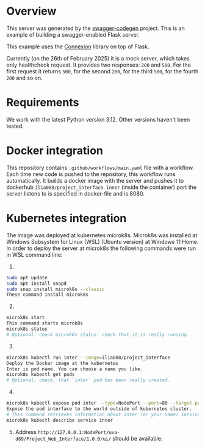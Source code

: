 # Overview
This server was generated by the [swagger-codegen](https://github.com/swagger-api/swagger-codegen) project. This
is an example of building a swagger-enabled Flask server.

This example uses the [Connexion](https://github.com/zalando/connexion) library on top of Flask.

Currently (on the 26th of February 2025) it is a mock server, which takes only healthcheck request. It provides two responses: `200` and `500`. For the first request it returns `500`, for the second `200`, for the third `500`, for the fourth `200` and so on.

# Requirements
We work with the latest Python version 3.12. Other versions haven't been tested.

# Docker integration
This repository contains `.github/workflows/main.yaml` file with a workflow. Each time new code is pushed to the repository, this workflow runs automatically. It builds a docker image with the server and pushes it to dockerhub `ilia008/project_interface`. `inner` (inside the container) port the server listens to is specified in docker-file and is 8080.

# Kubernetes integration
The image was deployed at kubernetes microk8s.
Microk8s was installed at Windows Subsystem for Linux (WSL) (Ubuntu version) at Windows 11 Home. In order to deploy the server at microk8s the following commands were run in WSL command line:

1) 
```sh
sudo apt update  
sudo apt install snapd  
sudo snap install microk8s --classic  
These command install microk8s
``` 
2)
```sh
microk8s start  
This command starts microk8s  
microk8s status  
# Optional: check microk8s status: check that it is really running.
```
3) 
```sh
microk8s kubectl run inter --image=ilia008/project_interface  
Deploy the Docker image at the kubernetes  
Inter is pod name. You can choose a name you like.  
microk8s kubectl get pods
# Optional: check, that `inter` pod has been really created.  
```  
4)
```sh
microk8s kubectl expose pod inter --type=NodePort --port=80 --target-port=8080  
Expose the pod interface to the world outside of kubernetes cluster.  
# This command retrieves information about inter (or your name) service. Look for row like "NodePort: 30103". This is port at which the service is available.  
microk8s kubectl describe service inter  
```
5) Address `http://127.0.0.1:NodePort/uva-d89/Project_Web_Interface/1.0.0/ui/` should be available.
